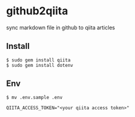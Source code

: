 # github2qiita
sync markdown file in github to qiita articles

## Install 

```
$ sudo gem install qiita
$ sudo gem install dotenv
```

## Env

`$ mv .env.sample .env`

```
QIITA_ACCESS_TOKEN="<your qiita access token>"
```
